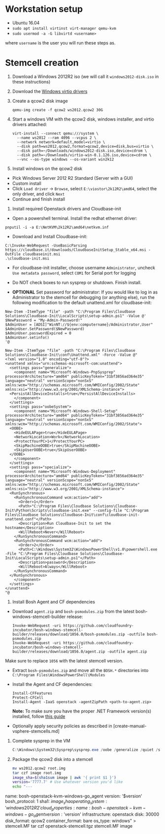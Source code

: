 # Workstation setup

* Ubuntu 16.04
* `sudo apt install virtinst virt-manager qemu-kvm`
* `sudo usermod -a -G libvirtd <username>`

where `username` is the user you will run these steps as.

# Stemcell creation

1. Download a Windows 2012R2 iso (we will call it `windows2012-disk.iso` in these instructions)
1. Download the [Windows virtio drivers](https://fedorapeople.org/groups/virt/virtio-win/direct-downloads/stable-virtio/virtio-win.iso)
1. Create a qcow2 disk image

   ```
   qemu-img create -f qcow2 ws2012.qcow2 30G
   ```

1. Start a windows VM with the qcow2 disk, windows installer, and virtio drivers attached:

   ```
   virt-install --connect qemu:///system \
     --name ws2012 --ram 4096 --vcpus 2 \
     --network network=default,model=virtio \
     --disk path=ws2012.qcow2,format=qcow2,device=disk,bus=virtio \
     --disk path=~/Downloads/windows2012-disk.iso,device=cdrom \
     --disk path=~/Downloads/virtio-win-0.1.126.iso,device=cdrom \
     --vnc --os-type windows --os-variant win2k12
   ```

1. Install windows on the qcow2 disk
  * Pick Windows Server 2012 R2 Standard (Server with a GUI)
  * Custom install
  * Click `Load driver` -> `Browse`, select `E:\viostor\2k12R2\amd64`, select the only driver, and click `Next`
  * Continue and finish install

1. Install required Openstack drivers and Cloudbase-init
  * Open a powershell terminal. Install the redhat ethernet driver:

  ```
  pnputil -i -a E:\NetKVM\2k12R2\amd64\netkvm.inf
  ```

  * Download and Install Cloudbase-init:

  ```
  C:\Invoke-WebRequest -UseBasicParsing https://cloudbase.it/downloads/CloudbaseInitSetup_Stable_x64.msi -OutFile cloudbaseinit.msi
  .\cloudbase-init.msi
  ```

  * For cloudbase-init installer, choose username `Administrator`, uncheck `Use metadata password`, select `COM1` for Serial port for logging
  * Do NOT check boxes to run sysprep or shutdown. Finish install.

  * **OPTIONAL** Set password for administrator: If you would like to log in as Administrator to the stemcell for debugging (or anything else),
  run the following modification to the default unattend.xml for cloudbase-init:

   ```
   New-Item -ItemType "file" -path "C:\Program Files\Cloudbase Solutions\Cloudbase-Init\LocalScripts\setup-admin.ps1" -Value @'
   $NewPassword = "My-Admin-Password!"
   $AdminUser = [ADSI]"WinNT://${env:computername}/Administrator,User"
   $AdminUser.SetPassword($NewPassword)
   $AdminUser.passwordExpired = 0
   $AdminUser.setinfo()
   '@

   New-Item -ItemType "file" -path "C:\Program Files\Cloudbase Solutions\Cloudbase-Init\conf\Unattend.xml" -Force -Value @"
   <?xml version="1.0" encoding="utf-8"?>
   <unattend xmlns="urn:schemas-microsoft-com:unattend">
     <settings pass="generalize">
       <component name="Microsoft-Windows-PnpSysprep" processorArchitecture="amd64" publicKeyToken="31bf3856ad364e35" language="neutral" versionScope="nonSxS" xmlns:wcm="http://schemas.microsoft.com/WMIConfig/2002/State" xmlns:xsi="http://www.w3.org/2001/XMLSchema-instance">
	 <PersistAllDeviceInstalls>true</PersistAllDeviceInstalls>
       </component>
     </settings>
     <settings pass="oobeSystem">
       <component name="Microsoft-Windows-Shell-Setup" processorArchitecture="amd64" publicKeyToken="31bf3856ad364e35" language="neutral" versionScope="nonSxS" xmlns:wcm="http://schemas.microsoft.com/WMIConfig/2002/State">
	 <OOBE>
	   <HideEULAPage>true</HideEULAPage>
	   <NetworkLocation>Work</NetworkLocation>
	   <ProtectYourPC>1</ProtectYourPC>
	   <SkipMachineOOBE>true</SkipMachineOOBE>
	   <SkipUserOOBE>true</SkipUserOOBE>
	 </OOBE>
       </component>
     </settings>
     <settings pass="specialize">
       <component name="Microsoft-Windows-Deployment" processorArchitecture="amd64" publicKeyToken="31bf3856ad364e35" language="neutral" versionScope="nonSxS" xmlns:wcm="http://schemas.microsoft.com/WMIConfig/2002/State" xmlns:xsi="http://www.w3.org/2001/XMLSchema-instance">
	 <RunSynchronous>
	   <RunSynchronousCommand wcm:action="add">
	     <Order>1</Order>
	     <Path>"C:\Program Files\Cloudbase Solutions\Cloudbase-Init\Python\Scripts\cloudbase-init.exe" --config-file "C:\Program Files\Cloudbase Solutions\Cloudbase-Init\conf\cloudbase-init-unattend.conf"</Path>
	     <Description>Run Cloudbase-Init to set the hostname</Description>
	     <WillReboot>Never</WillReboot>
	   </RunSynchronousCommand>
	   <RunSynchronousCommand wcm:action="add">
	     <Order>2</Order>
	     <Path>C:\Windows\System32\WindowsPowerShell\v1.0\powershell.exe -File "C:\Program Files\Cloudbase Solutions\Cloudbase-Init\LocalScripts\setup-admin.ps1"</Path>
	     <Description>password</Description>
	     <WillReboot>Always</WillReboot>
	   </RunSynchronousCommand>
	 </RunSynchronous>
       </component>
     </settings>
   </unattend>
   "@
   ```

1. Install Bosh Agent and CF dependencies

  * Download `agent.zip` and `bosh-psmodules.zip` from the latest bosh-windows-stemcell-builder release:

    ```
    Invoke-WebRequest -uri https://github.com/cloudfoundry-incubator/bosh-windows-stemcell-builder/releases/download/1056.0/bosh-psmodules.zip -outfile bosh-psmodules.zip
    Invoke-WebRequest -uri https://github.com/cloudfoundry-incubator/bosh-windows-stemcell-builder/releases/download/1056.0/agent.zip -outfile agent.zip
    ```

  Make sure to replace `1056` with the latest stemcell version.

  * Extract `bosh-psmodules.zip` and move all the `BOSH.*` directories into `C:\Program Files\WindowsPowerShell\Modules`

  * Install the Agent and CF dependencies:

     ```
     Install-CFFeatures
     Protect-CFCell
     Install-Agent -IaaS openstack -agentZipPath <path-to-agent.zip>
     ```
     
     **Note:** To make sure you have the proper .NET Framework version(s) installed, follow [this guide](manual-stemcell-dotnet-version-guide.md)

  * Optionally apply security policies as described in [create-manual-vsphere-stemcells.md]

1. Complete sysprep in the VM

   ```powershell
   C:\Windows\System32\Sysprep\sysprep.exe /oobe /generalize /quiet /shutdown /unattend:'C:\Program Files\Cloudbase Solutions\Cloudbase-Init\conf\Unattend.xml'
   ```

1. Package the qcow2 disk into a stemcell

   ```bash
   mv ws2012.qcow2 root.img
   tar czf image root.img
   image_sha=$(sha1sum image | awk '{ print $1 }')
   version='7777.7' # Use whatever version you'd like
   echo "---
name: bosh-openstack-kvm-windows-go_agent
version: '$version'
bosh_protocol: 1
sha1: $image_sha
operating_system: 'windows2012R2'
cloud_properties:
  name: bosh-openstack-kvm-windows-go_agent
  version: '$version'
  infrastructure: openstack
  disk: 30000
  disk_format: qcow2
  container_format: bare
  os_type: windows" > stemcell.MF
   tar czf openstack-stemcell.tgz stemcell.MF image
   ```

